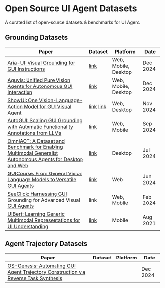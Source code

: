 # Open Source UI Agent Datasets

A curated list of open-source datasets & benchmarks for UI Agent.

## Grounding Datasets

| Paper                                                                                  | Dataset                                                                 | Platform             | Date     |
|----------------------------------------------------------------------------------------|-------------------------------------------------------------------------|----------------------|----------|
| [Aria-UI: Visual Grounding for GUI Instructions](https://www.arxiv.org/abs/2412.16256) | [link](https://huggingface.co/datasets/Aria-UI/Aria-UI_Data)            | Web, Mobile, Desktop | Dec 2024 |
| [Aguvis: Unified Pure Vision Agents for Autonomous GUI Interaction](https://arxiv.org/abs/2412.04454) | [link](https://huggingface.co/datasets/xlangai/aguvis-stage1?row=0)     | Web, Mobile, Desktop | Dec 2024 |
| [ShowUI: One Vision-Language-Action Model for GUI Visual Agent](https://arxiv.org/abs/2411.17465) | [link](https://huggingface.co/datasets/showlab/ShowUI-desktop) [link](https://huggingface.co/datasets/showlab/ShowUI-web) | Web, Desktop | Nov 2024 |
| [AutoGUI: Scaling GUI Grounding with Automatic Functionality Annotations from LLMs](https://openreview.net/forum?id=wl4c9jvcyY) | [link](https://huggingface.co/AutoGUI)                                  | Web, Mobile          | Sep 2024 |
| [OmniACT: A Dataset and Benchmark for Enabling Multimodal Generalist Autonomous Agents for Desktop and Web](https://arxiv.org/abs/2402.17553) | [link](https://huggingface.co/datasets/Writer/omniact)                  | Desktop              | Jul 2024 |
| [GUICourse: From General Vision Language Models to Versatile GUI Agents](https://arxiv.org/abs/2406.11317) | [link](https://github.com/RUCBM/GUICourse)                              | Web                  | Jun 2024 |
| [SeeClick: Harnessing GUI Grounding for Advanced Visual GUI Agents](https://arxiv.org/abs/2401.10935) | [link](https://github.com/njucckevin/SeeClick/blob/main/readme_data.md) | Web, Mobile          | Feb 2024 |
| [UIBert: Learning Generic Multimodal Representations for UI Understanding](https://arxiv.org/abs/2107.13731) | [link](https://github.com/google-research-datasets/uibert)              | Mobile               | Aug 2021 |





## Agent Trajectory Datasets

| Paper                                                                                  | Dataset                                                | Platform | Date     |
|----------------------------------------------------------------------------------------|--------------------------------------------------------|--|----------|
| [OS-Genesis: Automating GUI Agent Trajectory Construction via Reverse Task Synthesis](https://arxiv.org/abs/2412.19723) |  |  | Dec 2024 |

